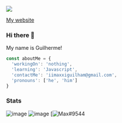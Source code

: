 ![](https://komarev.com/ghpvc/?username=ItzMaxxi&color=orange)

[My website](https://eu.dzxdev.repl.co/)

### Hi there 👋

My name is Guilherme!

```js
const aboutMe = {
  'workingOn': 'nothing',
  'learning': 'Javascript',
  'contactMe': 'iimaxxiguilham@gmail.com',
  'pronouns': ['he', 'him']
}

```

### Stats

![image](https://github-readme-stats.vercel.app/api?username=ItzMaxxi&count_private=1&theme=radical)
![image](https://github-readme-stats.vercel.app/api/top-langs/?username=ItzMaxxi&layout=compact)
[![Max឵឵឵#9544]([(https://discord.c99.nl/widget/theme-3/996124973296779264.png)](https://discord.com/users/996124973296779264))

